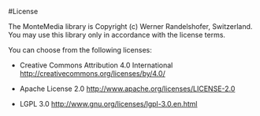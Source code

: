 #License

The MonteMedia library is Copyright (c) Werner Randelshofer, Switzerland.
You may use this library only in accordance with the license terms.

You can choose from the following licenses:

* Creative Commons Attribution 4.0 International
  http://creativecommons.org/licenses/by/4.0/

* Apache License 2.0
  http://www.apache.org/licenses/LICENSE-2.0

* LGPL 3.0
  http://www.gnu.org/licenses/lgpl-3.0.en.html

